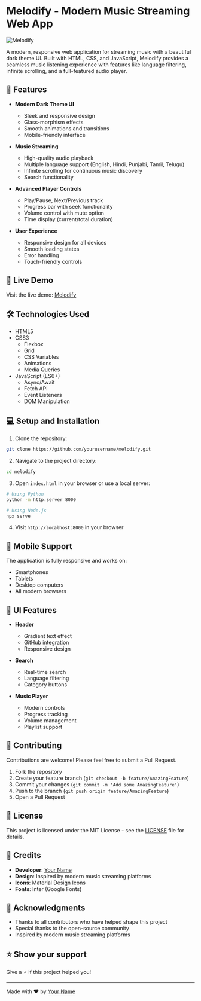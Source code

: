 # Melodify - Modern Music Streaming Web App

![Melodify](https://i.imgur.com/placeholder.png)

A modern, responsive web application for streaming music with a beautiful dark theme UI. Built with HTML, CSS, and JavaScript, Melodify provides a seamless music listening experience with features like language filtering, infinite scrolling, and a full-featured audio player.

## 🌟 Features

- **Modern Dark Theme UI**
  - Sleek and responsive design
  - Glass-morphism effects
  - Smooth animations and transitions
  - Mobile-friendly interface

- **Music Streaming**
  - High-quality audio playback
  - Multiple language support (English, Hindi, Punjabi, Tamil, Telugu)
  - Infinite scrolling for continuous music discovery
  - Search functionality

- **Advanced Player Controls**
  - Play/Pause, Next/Previous track
  - Progress bar with seek functionality
  - Volume control with mute option
  - Time display (current/total duration)

- **User Experience**
  - Responsive design for all devices
  - Smooth loading states
  - Error handling
  - Touch-friendly controls

## 🚀 Live Demo

Visit the live demo: [Melodify](https://your-demo-link.com)

## 🛠️ Technologies Used

- HTML5
- CSS3
  - Flexbox
  - Grid
  - CSS Variables
  - Animations
  - Media Queries
- JavaScript (ES6+)
  - Async/Await
  - Fetch API
  - Event Listeners
  - DOM Manipulation

## 💻 Setup and Installation

1. Clone the repository:
```bash
git clone https://github.com/yourusername/melodify.git
```

2. Navigate to the project directory:
```bash
cd melodify
```

3. Open `index.html` in your browser or use a local server:
```bash
# Using Python
python -m http.server 8000

# Using Node.js
npx serve
```

4. Visit `http://localhost:8000` in your browser

## 📱 Mobile Support

The application is fully responsive and works on:
- Smartphones
- Tablets
- Desktop computers
- All modern browsers

## 🎨 UI Features

- **Header**
  - Gradient text effect
  - GitHub integration
  - Responsive design

- **Search**
  - Real-time search
  - Language filtering
  - Category buttons

- **Music Player**
  - Modern controls
  - Progress tracking
  - Volume management
  - Playlist support

## 🤝 Contributing

Contributions are welcome! Please feel free to submit a Pull Request.

1. Fork the repository
2. Create your feature branch (`git checkout -b feature/AmazingFeature`)
3. Commit your changes (`git commit -m 'Add some AmazingFeature'`)
4. Push to the branch (`git push origin feature/AmazingFeature`)
5. Open a Pull Request

## 📝 License

This project is licensed under the MIT License - see the [LICENSE](LICENSE) file for details.

## 👥 Credits

- **Developer**: [Your Name](https://github.com/hamoodhabibi30)
- **Design**: Inspired by modern music streaming platforms
- **Icons**: Material Design Icons
- **Fonts**: Inter (Google Fonts)

## 🙏 Acknowledgments

- Thanks to all contributors who have helped shape this project
- Special thanks to the open-source community
- Inspired by modern music streaming platforms


## ⭐ Show your support

Give a ⭐️ if this project helped you!

---

Made with ❤️ by [Your Name](https://github.com/hamoodhabibi30) 
